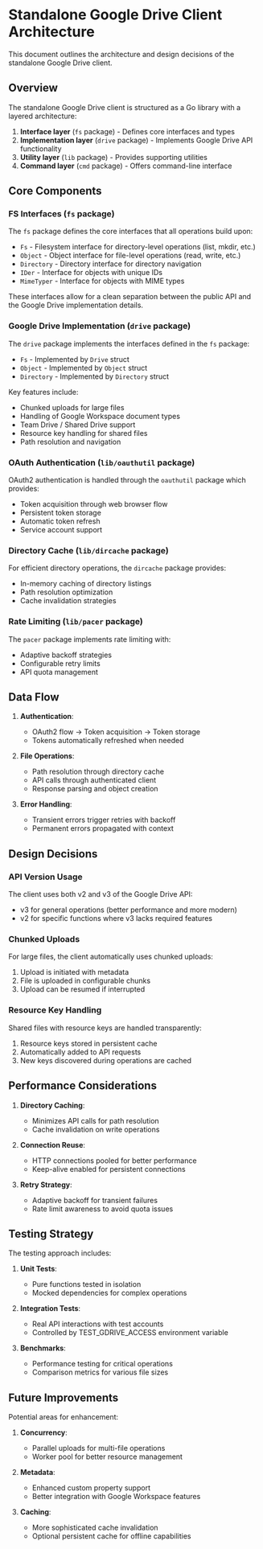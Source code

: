 # Standalone Google Drive Client Architecture

This document outlines the architecture and design decisions of the standalone Google Drive client.

## Overview

The standalone Google Drive client is structured as a Go library with a layered architecture:

1. **Interface layer** (`fs` package) - Defines core interfaces and types
2. **Implementation layer** (`drive` package) - Implements Google Drive API functionality
3. **Utility layer** (`lib` package) - Provides supporting utilities
4. **Command layer** (`cmd` package) - Offers command-line interface

## Core Components

### FS Interfaces (`fs` package)

The `fs` package defines the core interfaces that all operations build upon:

- `Fs` - Filesystem interface for directory-level operations (list, mkdir, etc.)
- `Object` - Object interface for file-level operations (read, write, etc.)
- `Directory` - Directory interface for directory navigation
- `IDer` - Interface for objects with unique IDs
- `MimeTyper` - Interface for objects with MIME types

These interfaces allow for a clean separation between the public API and the Google Drive implementation details.

### Google Drive Implementation (`drive` package)

The `drive` package implements the interfaces defined in the `fs` package:

- `Fs` - Implemented by `Drive` struct
- `Object` - Implemented by `Object` struct
- `Directory` - Implemented by `Directory` struct

Key features include:

- Chunked uploads for large files
- Handling of Google Workspace document types
- Team Drive / Shared Drive support
- Resource key handling for shared files
- Path resolution and navigation

### OAuth Authentication (`lib/oauthutil` package)

OAuth2 authentication is handled through the `oauthutil` package which provides:

- Token acquisition through web browser flow
- Persistent token storage
- Automatic token refresh
- Service account support

### Directory Cache (`lib/dircache` package)

For efficient directory operations, the `dircache` package provides:

- In-memory caching of directory listings
- Path resolution optimization
- Cache invalidation strategies

### Rate Limiting (`lib/pacer` package)

The `pacer` package implements rate limiting with:

- Adaptive backoff strategies
- Configurable retry limits
- API quota management

## Data Flow

1. **Authentication**:
   - OAuth2 flow -> Token acquisition -> Token storage
   - Tokens automatically refreshed when needed

2. **File Operations**:
   - Path resolution through directory cache
   - API calls through authenticated client
   - Response parsing and object creation

3. **Error Handling**:
   - Transient errors trigger retries with backoff
   - Permanent errors propagated with context

## Design Decisions

### API Version Usage

The client uses both v2 and v3 of the Google Drive API:

- v3 for general operations (better performance and more modern)
- v2 for specific functions where v3 lacks required features

### Chunked Uploads

For large files, the client automatically uses chunked uploads:

1. Upload is initiated with metadata
2. File is uploaded in configurable chunks
3. Upload can be resumed if interrupted

### Resource Key Handling

Shared files with resource keys are handled transparently:

1. Resource keys stored in persistent cache
2. Automatically added to API requests
3. New keys discovered during operations are cached

## Performance Considerations

1. **Directory Caching**:
   - Minimizes API calls for path resolution
   - Cache invalidation on write operations

2. **Connection Reuse**:
   - HTTP connections pooled for better performance
   - Keep-alive enabled for persistent connections

3. **Retry Strategy**:
   - Adaptive backoff for transient failures
   - Rate limit awareness to avoid quota issues

## Testing Strategy

The testing approach includes:

1. **Unit Tests**:
   - Pure functions tested in isolation
   - Mocked dependencies for complex operations

2. **Integration Tests**:
   - Real API interactions with test accounts
   - Controlled by TEST_GDRIVE_ACCESS environment variable

3. **Benchmarks**:
   - Performance testing for critical operations
   - Comparison metrics for various file sizes

## Future Improvements

Potential areas for enhancement:

1. **Concurrency**:
   - Parallel uploads for multi-file operations
   - Worker pool for better resource management

2. **Metadata**:
   - Enhanced custom property support
   - Better integration with Google Workspace features

3. **Caching**:
   - More sophisticated cache invalidation
   - Optional persistent cache for offline capabilities
